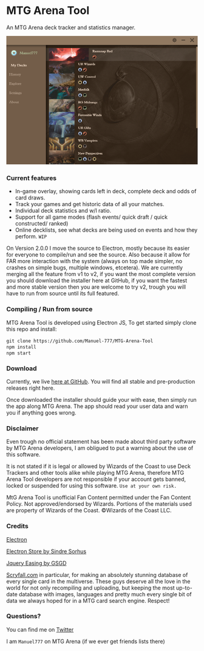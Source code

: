 # MTG Arena Tool
An MTG Arena deck tracker and statistics manager.

![History Screen](/Readme/screenshot_0.png)

### Current features
- In-game overlay, showing cards left in deck, complete deck and odds of card draws.
- Track your games and get historic data of all your matches.
- Individual deck statistics and w/l ratio.
- Support for all game modes (flash events/ quick draft / quick constructed/ ranked)
- Online decklists, see what decks are being used on events and how they perform. `WIP`


On Version 2.0.0 I move the source to Electron, mostly because its easier for everyone to compile/run and see the source. Also because it allow for FAR more interaction with the system (always on top made simpler, no crashes on simple bugs, multiple windows, etcetera).
We are currently merging all the feature from v1 to v2, if you want the most complete version you should download the installer here at GitHub, if you want the fastest and more stable version then you are welcome to try v2, trough you will have to run from source until its full featured.

### Compiling / Run from source
MTG Arena Tool is developed using Electron JS, To get started simply clone this repo and install:

```
git clone https://github.com/Manuel-777/MTG-Arena-Tool
npm install
npm start
```

### Download
Currently, we live [here at GitHub](https://github.com/Manuel-777/MTG-Arena-Tool/releases). You will find all stable and pre-production releases right here.

Once downloaded the installer should guide your with ease, then simply run the app along MTG Arena. The app should read your user data and warn you if anything goes wrong.

### Disclaimer

Even trough no official statement has been made about third party software by MTG Arena developers, I am obligued to put a warning about the use of this software.

It is not stated if it is legal or allowed by Wizards of the Coast to use Deck Trackers and other tools alike while playing MTG Arena, therefore MTG Arena Tool developers are not responsible if your account gets banned, locked or suspended for using this software. `Use at your own risk.`

MtG Arena Tool is unofficial Fan Content permitted under the Fan Content Policy. Not approved/endorsed by Wizards. Portions of the materials used are property of Wizards of the Coast. ©Wizards of the Coast LLC.

### Credits
[Electron](https://electronjs.org/)

[Electron Store by Sindre Sorhus](https://github.com/sindresorhus/electron-store)

[Jquery Easing by GSGD](http://gsgd.co.uk/sandbox/jquery/easing/)

[Scryfall.com](http://scryfall.com) in particular, for making an absolutely stunning database of every single card in the multiverse. These guys deserve all the love in the world for not only recompiling and uploading, but keeping the most up-to-date database with images, languages and pretty much every single bit of data we always hoped for in a MTG card search engine. Respect!

### Questions?
You can find me on [Twitter](https://twitter.com/MEtchegaray7)

I am `Manuel777` on MTG Arena (if we ever get friends lists there)

